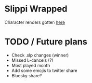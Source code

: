# Slippi Wrapped


Character renders gotten [here](https://www.reddit.com/r/smashbros/comments/4khef3/melee_full_classic_mode_poses_good_for_streams/)


# TODO / Future plans
- Check .slp changes (winner)
- Missed L-cancels (?)
- Most played month
- Add some emojis to twitter share
- Bluesky share?
